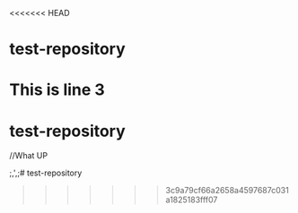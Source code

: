 <<<<<<< HEAD
# test-repository

This is line 3
=======

# test-repository

//What UP



;,',;# test-repository
>>>>>>> 3c9a79cf66a2658a4597687c031a1825183fff07
